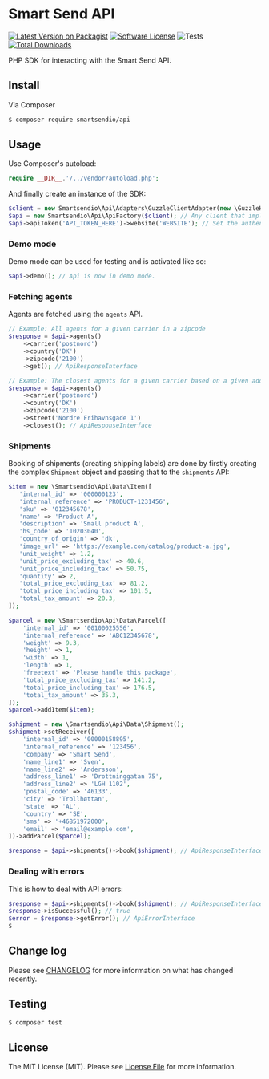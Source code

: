 # Smart Send API

[![Latest Version on Packagist][ico-version]][link-packagist]
[![Software License][ico-license]](LICENSE.md)
![Tests](https://github.com/smartsendio/php-sdk/workflows/Tests/badge.svg)
[![Total Downloads][ico-downloads]][link-downloads]

PHP SDK for interacting with the Smart Send API.

## Install

Via Composer

``` bash
$ composer require smartsendio/api
```

## Usage

Use Composer's autoload:

```php
require __DIR__.'/../vendor/autoload.php';
```

And finally create an instance of the SDK:

```php
$client = new Smartsendio\Api\Adapters\GuzzleClientAdapter(new \GuzzleHttp\Client());
$api = new Smartsendio\Api\ApiFactory($client); // Any client that implements ClientInterface can be used
$api->apiToken('API_TOKEN_HERE')->website('WEBSITE'); // Set the authentication parameters
```

### Demo mode
Demo mode can be used for testing and is activated like so:

```php
$api->demo(); // Api is now in demo mode.
```

### Fetching agents
Agents are fetched using the `agents` API.

```php
// Example: All agents for a given carrier in a zipcode
$response = $api->agents()
    ->carrier('postnord')
    ->country('DK')
    ->zipcode('2100')
    ->get(); // ApiResponseInterface

// Example: The closest agents for a given carrier based on a given address
$response = $api->agents()
    ->carrier('postnord')
    ->country('DK')
    ->zipcode('2100')
    ->street('Nordre Frihavnsgade 1')
    ->closest(); // ApiResponseInterface
```

### Shipments
Booking of shipments (creating shipping labels) are done by firstly creating the complex `Shipment` object and passing that to the `shipments` API:

```php
$item = new \Smartsendio\Api\Data\Item([
   'internal_id' => '000000123',
   'internal_reference' => 'PRODUCT-1231456',
   'sku' => '012345678',
   'name' => 'Product A',
   'description' => 'Small product A',
   'hs_code' => '10203040',
   'country_of_origin' => 'dk',
   'image_url' => 'https://example.com/catalog/product-a.jpg',
   'unit_weight' => 1.2,
   'unit_price_excluding_tax' => 40.6,
   'unit_price_including_tax' => 50.75,
   'quantity' => 2,
   'total_price_excluding_tax' => 81.2,
   'total_price_including_tax' => 101.5,
   'total_tax_amount' => 20.3,
]);

$parcel = new \Smartsendio\Api\Data\Parcel([
    'internal_id' => '00100025556',
    'internal_reference' => 'ABC12345678',
    'weight' => 9.3,
    'height' => 1,
    'width' => 1,
    'length' => 1,
    'freetext' => 'Please handle this package',
    'total_price_excluding_tax' => 141.2,
    'total_price_including_tax' => 176.5,
    'total_tax_amount' => 35.3,
]);
$parcel->addItem($item);

$shipment = new \Smartsendio\Api\Data\Shipment();
$shipment->setReceiver([
    'internal_id' => '00000158895',
    'internal_reference' => '123456',
    'company' => 'Smart Send',
    'name_line1' => 'Sven',
    'name_line2' => 'Andersson',
    'address_line1' => 'Drottninggatan 75',
    'address_line2' => 'LGH 1102',
    'postal_code' => '46133',
    'city' => 'Trollhøttan',
    'state' => 'AL',
    'country' => 'SE',
    'sms' => '+46851972000',
    'email' => 'email@example.com',
])->addParcel($parcel);

$response = $api->shipments()->book($shipment); // ApiResponseInterface
```

### Dealing with errors
This is how to deal with API errors:

```php
$response = $api->shipments()->book($shipment); // ApiResponseInterface
$response->isSuccessful(); // true
$error = $response->getError(); // ApiErrorInterface
$
```

## Change log

Please see [CHANGELOG](CHANGELOG.md) for more information on what has changed recently.

## Testing

``` bash
$ composer test
```

## License

The MIT License (MIT). Please see [License File](LICENSE.md) for more information.

[ico-version]: https://img.shields.io/packagist/v/smartsendio/api.svg?style=flat-square
[ico-license]: https://img.shields.io/badge/license-MIT-brightgreen.svg?style=flat-square
[ico-travis]: https://img.shields.io/travis/smartsendio/api/master.svg?style=flat-square
[ico-scrutinizer]: https://img.shields.io/scrutinizer/coverage/g/smartsendio/api.svg?style=flat-square
[ico-code-quality]: https://img.shields.io/scrutinizer/g/smartsendio/api.svg?style=flat-square
[ico-downloads]: https://img.shields.io/packagist/dt/smartsendio/api.svg?style=flat-square

[link-packagist]: https://packagist.org/packages/smartsendio/api
[link-travis]: https://travis-ci.org/smartsendio/api
[link-scrutinizer]: https://scrutinizer-ci.com/g/smartsendio/api/code-structure
[link-code-quality]: https://scrutinizer-ci.com/g/smartsendio/api
[link-downloads]: https://packagist.org/packages/smartsendio/api
[link-author]: https://github.com/smartsendio
[link-contributors]: ../../contributors
